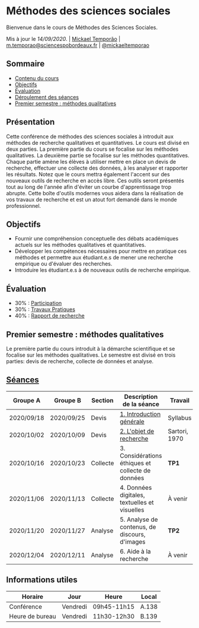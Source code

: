 # Méthodes des sciences sociales
Bienvenue dans le cours de Méthodes des Sciences Sociales.

Mis à jour le *14/09/2020*.
| [Mickael Temporão](https://mickaeltemporao.com) | [m.temporao@sciencespobordeaux.fr](mailto:m.temporao@sciencespobordeaux.fr) | [@mickaeltemporao](https://twitter.com/mickaeltemporao)

## Sommaire
  * [Contenu du cours](#contenu-du-cours)
  * [Objectifs](#objectifs)
  * [Évaluation](#Évaluation)
  * [Déroulement des séances](#déroulement-des-séances)
  * [Premier semestre : méthodes qualitatives](#premier-semestre---méthodes-qualitatives)

## Présentation
Cette conférence de méthodes des sciences sociales à introduit aux méthodes de recherche qualitatives et quantitatives. Le cours est divisé en deux parties. La première partie du cours se focalise sur les méthodes qualitatives. La deuxième partie se focalise sur les méthodes quantitatives. Chaque partie amène les élèves à utiliser mettre en place un devis de recherche, effectuer une collecte des données, à les analyser et rapporter les résultats. Notez que le cours mettra également l'accent sur des nouveaux outils de recherche en accès libre. Ces outils seront présentés tout au long de l'année afin d'éviter un courbe d'apprentissage trop abrupte. Cette boîte d'outils modernes vous aidera dans la réalisation de vos travaux de recherche et est un atout fort demandé dans le monde professionnel.

## Objectifs
- Fournir une compréhension conceptuelle des débats académiques actuels sur les méthodes qualitatives et quantitatives.
- Développer les compétences nécessaires pour mettre en pratique ces méthodes et permettre aux étudiant.e.s de mener une recherche empirique ou d'évaluer des recherches.
- Introduire les étudiant.e.s à de nouveaux outils de recherche empirique.

## Évaluation
- 30% : [Participation](part.md)
- 30% : [Travaux Pratiques](tp.md)
- 40% : [Rapport de recherche](rapport.md)

## Premier semestre : méthodes qualitatives
Le première partie du cours introduit à la démarche scientifique et se focalise sur les méthodes qualitatives. Le semestre est divisé en trois parties: devis de recherche, collecte de données et analyse.

## [Séances](seances.md)

| Groupe A   | Groupe B   | Section  | Description de la séance                                  | Travail       |
| -          | -          | -        | -                                                         | -             |
| 2020/09/18 | 2020/09/25 | Devis    | [1. Introduction générale](sess/1_devis_intro.md)         | Syllabus      |
| 2020/10/02 | 2020/10/09 | Devis    | [2. L'objet de recherche](sess/2_devis_objet.md)          | Sartori, 1970 |
| 2020/10/16 | 2020/10/23 | Collecte | 3. Considérations éthiques et collecte de données         | **TP1**       |
| 2020/11/06 | 2020/11/13 | Collecte | 4. Données digitales, textuelles et visuelles             | À venir       |
| 2020/11/20 | 2020/11/27 | Analyse  | 5. Analyse de contenus, de discours, d'images             | **TP2**       |
| 2020/12/04 | 2020/12/11 | Analyse  | 6. Aide à la recherche                                    | À venir       |

## Informations utiles

| Horaire         | Jour          | Heure       | Local |
| -------------   | ------------- | -           | -     |
| Conférence      | Vendredi      | 09h45-11h15 | A.138 |
| Heure de bureau | Vendredi      | 11h30-12h30 | B.139 |

